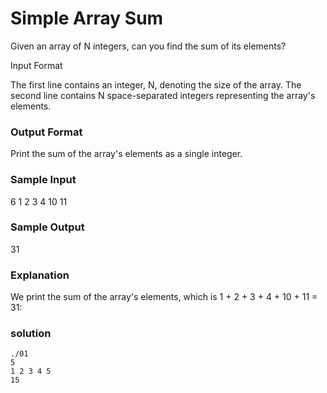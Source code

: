 # Simple Array Sum

Given an array of N integers, can you find the sum of its elements?

Input Format

The first line contains an integer, N, denoting the size of the array.
The second line contains N space-separated integers representing the array's elements.

### Output Format

Print the sum of the array's elements as a single integer.

### Sample Input

6
1 2 3 4 10 11

### Sample Output

31

### Explanation

We print the sum of the array's elements, which is 1 + 2 + 3 + 4 + 10 + 11 = 31: 

### solution

```
./01
5
1 2 3 4 5
15
```
